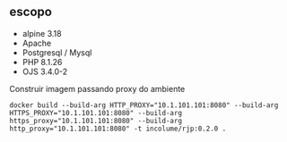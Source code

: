 ## escopo

- alpine 3.18
- Apache
- Postgresql / Mysql
- PHP 8.1.26
- OJS 3.4.0-2


Construir imagem passando proxy do ambiente
```shell
docker build --build-arg HTTP_PROXY="10.1.101.101:8080" --build-arg HTTPS_PROXY="10.1.101.101:8080" --build-arg https_proxy="10.1.101.101:8080" --build-arg http_proxy="10.1.101.101:8080" -t incolume/rjp:0.2.0 .
```
